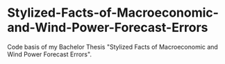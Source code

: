 # Stylized-Facts-of-Macroeconomic-and-Wind-Power-Forecast-Errors
Code basis of my Bachelor Thesis "Stylized Facts of Macroeconomic and Wind Power Forecast Errors".  
